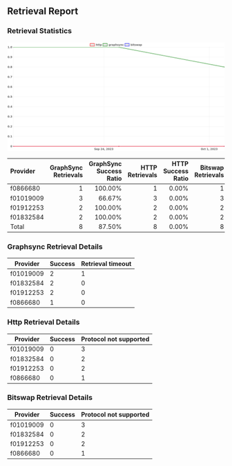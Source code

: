 ## Retrieval Report
### Retrieval Statistics
<img src="https://raw.githubusercontent.com/data-preservation-programs/filplus-checker-assets/main/filecoin-project/filecoin-plus-large-datasets/issues/2088/1696731545699.png"/>

| Provider  | GraphSync Retrievals | GraphSync Success Ratio | HTTP Retrievals | HTTP Success Ratio | Bitswap Retrievals | Bitswap Success Ratio |
| :-------- | -------------------: | ----------------------: | --------------: | -----------------: | -----------------: | --------------------: |
| f0866680  |                    1 |                 100.00% |               1 |              0.00% |                  1 |                 0.00% |
| f01019009 |                    3 |                  66.67% |               3 |              0.00% |                  3 |                 0.00% |
| f01912253 |                    2 |                 100.00% |               2 |              0.00% |                  2 |                 0.00% |
| f01832584 |                    2 |                 100.00% |               2 |              0.00% |                  2 |                 0.00% |
| Total     |                    8 |                  87.50% |               8 |              0.00% |                  8 |                 0.00% |

### Graphsync Retrieval Details
| Provider  | Success | Retrieval timeout |
| --------- | ------- | ----------------- |
| f01019009 | 2       | 1                 |
| f01832584 | 2       | 0                 |
| f01912253 | 2       | 0                 |
| f0866680  | 1       | 0                 |

### Http Retrieval Details
| Provider  | Success | Protocol not supported |
| --------- | ------- | ---------------------- |
| f01019009 | 0       | 3                      |
| f01832584 | 0       | 2                      |
| f01912253 | 0       | 2                      |
| f0866680  | 0       | 1                      |

### Bitswap Retrieval Details
| Provider  | Success | Protocol not supported |
| --------- | ------- | ---------------------- |
| f01019009 | 0       | 3                      |
| f01832584 | 0       | 2                      |
| f01912253 | 0       | 2                      |
| f0866680  | 0       | 1                      |

